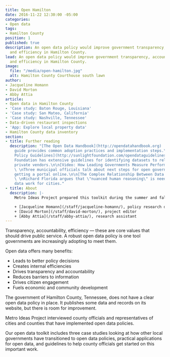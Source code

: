 ```yaml
---
title: Open Hamilton
date: 2016-11-22 12:30:00 -05:00
categories:
- Open data
tags:
- Hamilton County
position: 1
published: true
description: An open data policy would improve government transparency, accountability
  and efficiency in Hamilton County.
lead: An open data policy would improve government transparency, accountability
  and efficiency in Hamilton County.
image:
  file: "/media/open-hamilton.jpg"
  alt: Hamilton County Courthouse south lawn
author:
- Jacqueline Homann
- David Morton
- Abby Attia
article:
- Open data in Hamilton County
- 'Case study: Baton Rouge, Louisiana'
- 'Case study: San Mateo, California'
- 'Case study: Nashville, Tennessee'
- Data-driven restaurant inspections
- 'App: Explore local property data'
- Hamilton County data inventory
section:
- title: Further reading
  description: "[The Open Data Handbook](http://opendatahandbook.org)  \nThis comprehensive
    guide provides common adoption practices and implementation steps.\n\n[Open Data
    Policy Guidelines](http://sunlightfoundation.com/opendataguidelines/)  \nThe Sunlight
    Foundation has extensive guidelines for identifying datasets to release\nand navigating
    private vendors.\n\n[Video: How Leading Governments Measure Performance](https://www.youtube.com/watch?v=Yhb4IKRAfpY)
    \ \nThree municipal officials talk about next steps for open government data\nafter
    getting a portal online.\n\n[The Complex Relationship Between Data and Cities](http://www.citylab.com/tech/2016/05/the-complex-relationship-between-data-and-cities/483303/)
    \ \nRichard Florida argues that \"nuanced human reasoning\" is needed to make\nbig
    data work for cities."
- title: About
  description: |-
    Metro Ideas Project prepared this toolkit during the summer and fall of 2016.

    + [Jacqueline Homann](/staff/jacqueline-homann/), policy research director
    + [David Morton](/staff/david-morton/), project editor
    + [Abby Attia](/staff/abby-attia/), research assistant
---
```


Transparency, accountability, efficiency — these are core values that should drive public service. A robust open data policy is one tool governments are increasingly adopting to meet them.

Open data offers many benefits:

+ Leads to better policy decisions
+ Creates internal efficiencies
+ Drives transparency and accountability
+ Reduces barriers to information
+ Drives citizen engagement
+ Fuels economic and community development

The government of Hamilton County, Tennessee, does not have a clear open data policy in place. It publishes some data and records on its website, but there is room for improvement.

Metro Ideas Project interviewed county officials and representatives of cities and counties that have implemented open data policies.

Our open data toolkit includes three case studies looking at how other local governments have transitioned to open data policies, practical applications for open data, and guidelines to help county officials get started on this important work.
